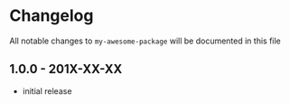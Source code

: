 # Changelog

All notable changes to `my-awesome-package` will be documented in this file

## 1.0.0 - 201X-XX-XX

- initial release
